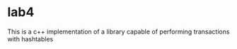 lab4
====

This is a c++ implementation of a library capable of performing transactions with hashtables
